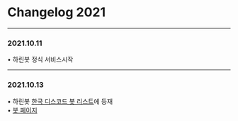 # Changelog 2021
---
### 2021.10.11
• 하린봇 정식 서비스시작

---
### 2021.10.13
• 하린봇 [한국 디스코드 봇 리스트](https://koreanbots.dev)에 등재\
• [봇 페이지](https://koreanbots.dev/bots/893841721958469703)
